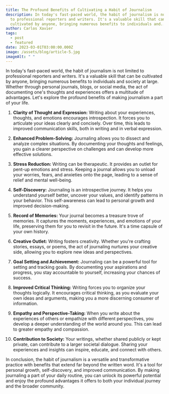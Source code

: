 ```yaml
---
title: The Profound Benefits of Cultivating a Habit of Journalism
description: In today's fast-paced world, the habit of journalism is not limited
  to professional reporters and writers. It's a valuable skill that can be
  cultivated by anyone, bringing numerous benefits to individuals and...
author: Carlos Xavier
tags:
  - post
  - featured
date: 2023-03-01T03:00:00.000Z
image: /assets/blog/article-5.jpg
imageAlt: " "
---
```

<!--StartFragment-->

In today's fast-paced world, the habit of journalism is not limited to professional reporters and writers. It's a valuable skill that can be cultivated by anyone, bringing numerous benefits to individuals and society at large. Whether through personal journals, blogs, or social media, the act of documenting one's thoughts and experiences offers a multitude of advantages. Let's explore the profound benefits of making journalism a part of your life.

1. **Clarity of Thought and Expression:** Writing about your experiences, thoughts, and emotions encourages introspection. It forces you to articulate your ideas clearly and concisely. Over time, this leads to improved communication skills, both in writing and in verbal expression.


2. **Enhanced Problem-Solving:** Journaling allows you to dissect and analyze complex situations. By documenting your thoughts and feelings, you gain a clearer perspective on challenges and can develop more effective solutions.


3. **Stress Reduction:** Writing can be therapeutic. It provides an outlet for pent-up emotions and stress. Keeping a journal allows you to unload your worries, fears, and anxieties onto the page, leading to a sense of relief and mental well-being.


4. **Self-Discovery:** Journaling is an introspective journey. It helps you understand yourself better, uncover your values, and identify patterns in your behavior. This self-awareness can lead to personal growth and improved decision-making.


5. **Record of Memories:** Your journal becomes a treasure trove of memories. It captures the moments, experiences, and emotions of your life, preserving them for you to revisit in the future. It's a time capsule of your own history.


6. **Creative Outlet:** Writing fosters creativity. Whether you're crafting stories, essays, or poems, the act of journaling nurtures your creative side, allowing you to explore new ideas and perspectives.


7. **Goal Setting and Achievement:** Journaling can be a powerful tool for setting and tracking goals. By documenting your aspirations and progress, you stay accountable to yourself, increasing your chances of success.


8. **Improved Critical Thinking:** Writing forces you to organize your thoughts logically. It encourages critical thinking, as you evaluate your own ideas and arguments, making you a more discerning consumer of information.


9. **Empathy and Perspective-Taking:** When you write about the experiences of others or empathize with different perspectives, you develop a deeper understanding of the world around you. This can lead to greater empathy and compassion.


10. **Contribution to Society:** Your writings, whether shared publicly or kept private, can contribute to a larger societal dialogue. Sharing your experiences and insights can inspire, educate, and connect with others.

In conclusion, the habit of journalism is a versatile and transformative practice with benefits that extend far beyond the written word. It's a tool for personal growth, self-discovery, and improved communication. By making journaling a part of your daily routine, you can unlock its powerful potential and enjoy the profound advantages it offers to both your individual journey and the broader community.

<!--EndFragment-->